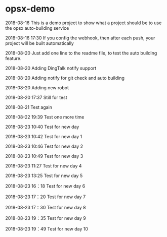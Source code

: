 # opsx-demo
2018-08-16
This is a demo project to show what a project should be to use the opsx auto-building service

2018-08-16 17:30
If you config the webhook, then after each push, your project will be built automatically

2018-08-20
Just add one line to the readme file, to test the auto building feature.

2018-08-20
Adding DingTalk notify support

2018-08-20
Adding notify for git check and auto building

2018-08-20
Adding new robot

2018-08-20 17:37
Still for test

2018-08-21
Test again

2018-08-22 19:39
Test one more time

2018-08-23 10:40 
Test for new day

2018-08-23 10:42 
Test for new day 1


2018-08-23 10:46 
Test for new day 2

2018-08-23 10:49
Test for new day 3

2018-08-23 11:27
Test for new day 4


2018-08-23 13:25
Test for new day 5

2018-08-23 16：18
Test for new day 6


2018-08-23 17：20
Test for new day 7


2018-08-23 17：30
Test for new day 8


2018-08-23 19：35
Test for new day 9

2018-08-23 19：49
Test for new day 10

